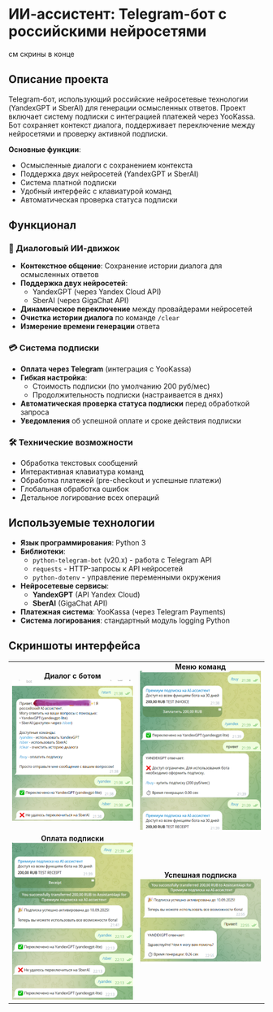 # ИИ-ассистент: Telegram-бот с российскими нейросетями
см скрины в конце
## Описание проекта
Telegram-бот, использующий российские нейросетевые технологии (YandexGPT и SberAI) для генерации осмысленных ответов. Проект включает систему подписки с интеграцией платежей через YooKassa. Бот сохраняет контекст диалога, поддерживает переключение между нейросетями и проверку активной подписки.

**Основные функции**:
- Осмысленные диалоги с сохранением контекста
- Поддержка двух нейросетей (YandexGPT и SberAI)
- Система платной подписки
- Удобный интерфейс с клавиатурой команд
- Автоматическая проверка статуса подписки

## Функционал

### 🤖 Диалоговый ИИ-движок
- **Контекстное общение**: Сохранение истории диалога для осмысленных ответов
- **Поддержка двух нейросетей**:
  - YandexGPT (через Yandex Cloud API)
  - SberAI (через GigaChat API)
- **Динамическое переключение** между провайдерами нейросетей
- **Очистка истории диалога** по команде `/clear`
- **Измерение времени генерации** ответа

### 💳 Система подписки
- **Оплата через Telegram** (интеграция с YooKassa)
- **Гибкая настройка**:
  - Стоимость подписки (по умолчанию 200 руб/мес)
  - Продолжительность подписки (настраивается в днях)
- **Автоматическая проверка статуса подписки** перед обработкой запроса
- **Уведомления** об успешной оплате и сроке действия подписки

### 🛠 Технические возможности
- Обработка текстовых сообщений
- Интерактивная клавиатура команд
- Обработка платежей (pre-checkout и успешные платежи)
- Глобальная обработка ошибок
- Детальное логирование всех операций

## Используемые технологии
- **Язык программирования**: Python 3
- **Библиотеки**:
  - `python-telegram-bot` (v20.x) - работа с Telegram API
  - `requests` - HTTP-запросы к API нейросетей
  - `python-dotenv` - управление переменными окружения
- **Нейросетевые сервисы**:
  - **YandexGPT** (API Yandex Cloud)
  - **SberAI** (GigaChat API)
- **Платежная система**: YooKassa (через Telegram Payments)
- **Система логирования**: стандартный модуль logging Python

## Скриншоты интерфейса
<table> <tr> <td align="center"> <strong>Диалог с ботом</strong><br> <img src="https://github.com/Ash-code-noCode/ai_assistant/blob/main/1.png?raw=true" width="300"> </td> <td align="center"> <strong>Меню команд</strong><br> <img src="https://github.com/Ash-code-noCode/ai_assistant/blob/main/2.png?raw=true" width="300"> </td> </tr> <tr> <td align="center"> <strong>Оплата подписки</strong><br> <img src="https://github.com/Ash-code-noCode/ai_assistant/blob/main/3.png?raw=true" width="300"> </td> <td align="center"> <strong>Успешная подписка</strong><br> <img src="https://github.com/Ash-code-noCode/ai_assistant/blob/main/4.png?raw=true" width="300"> </td> </tr> </table>

